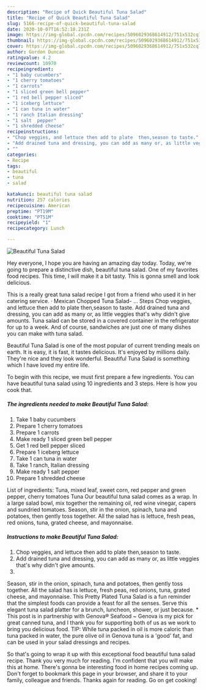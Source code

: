 ```yaml
---
description: "Recipe of Quick Beautiful Tuna Salad"
title: "Recipe of Quick Beautiful Tuna Salad"
slug: 5166-recipe-of-quick-beautiful-tuna-salad
date: 2020-10-07T16:52:18.231Z
image: https://img-global.cpcdn.com/recipes/5096029368614912/751x532cq70/beautiful-tuna-salad-recipe-main-photo.jpg
thumbnail: https://img-global.cpcdn.com/recipes/5096029368614912/751x532cq70/beautiful-tuna-salad-recipe-main-photo.jpg
cover: https://img-global.cpcdn.com/recipes/5096029368614912/751x532cq70/beautiful-tuna-salad-recipe-main-photo.jpg
author: Gordon Duncan
ratingvalue: 4.2
reviewcount: 10970
recipeingredient:
- "1 baby cucumbers"
- "1 cherry tomatoes"
- "1 carrots"
- "1 sliced green bell pepper"
- "1 red bell pepper sliced"
- "1 iceberg lettuce"
- "1 can tuna in water"
- "1 ranch Italian dressing"
- "1 salt  pepper"
- "1 shredded cheese"
recipeinstructions:
- "Chop veggies, and lettuce then add to plate  then,season to taste."
- "Add drained tuna and dressing, you can add as many or, as little veggies that&#39;s why didn&#39;t give amounts."
- ""
categories:
- Recipe
tags:
- beautiful
- tuna
- salad

katakunci: beautiful tuna salad 
nutrition: 257 calories
recipecuisine: American
preptime: "PT19M"
cooktime: "PT51M"
recipeyield: "1"
recipecategory: Lunch

---
```



![Beautiful Tuna Salad](https://img-global.cpcdn.com/recipes/5096029368614912/751x532cq70/beautiful-tuna-salad-recipe-main-photo.jpg)

Hey everyone, I hope you are having an amazing day today. Today, we're going to prepare a distinctive dish, beautiful tuna salad. One of my favorites food recipes. This time, I will make it a bit tasty. This is gonna smell and look delicious.

This is a really great tuna salad recipe I got from a friend who used it in her catering service. · Mexican Chopped Tuna Salad- … Steps Chop veggies, and lettuce then add to plate then,season to taste. Add drained tuna and dressing, you can add as many or, as little veggies that&#39;s why didn&#39;t give amounts. Tuna salad can be stored in a covered container in the refrigerator for up to a week. And of course, sandwiches are just one of many dishes you can make with tuna salad.

Beautiful Tuna Salad is one of the most popular of current trending meals on earth. It is easy, it is fast, it tastes delicious. It's enjoyed by millions daily. They're nice and they look wonderful. Beautiful Tuna Salad is something which I have loved my entire life.


To begin with this recipe, we must first prepare a few ingredients. You can have beautiful tuna salad using 10 ingredients and 3 steps. Here is how you cook that.

<!--inarticleads1-->

##### The ingredients needed to make Beautiful Tuna Salad:

1. Take 1 baby cucumbers
1. Prepare 1 cherry tomatoes
1. Prepare 1 carrots
1. Make ready 1 sliced green bell pepper
1. Get 1 red bell pepper sliced
1. Prepare 1 iceberg lettuce
1. Take 1 can tuna in water
1. Take 1 ranch, Italian dressing
1. Make ready 1 salt  pepper
1. Prepare 1 shredded cheese


List of ingredients: Tuna, mixed leaf, sweet corn, red pepper and green pepper, cherry tomatoes Tuna Our beautiful tuna salad comes as a wrap. In a large salad bowl, mix together the remaining oil, red wine vinegar, capers and sundried tomatoes. Season, stir in the onion, spinach, tuna and potatoes, then gently toss together. All the salad has is lettuce, fresh peas, red onions, tuna, grated cheese, and mayonnaise. 

<!--inarticleads2-->

##### Instructions to make Beautiful Tuna Salad:

1. Chop veggies, and lettuce then add to plate  then,season to taste.
1. Add drained tuna and dressing, you can add as many or, as little veggies that&#39;s why didn&#39;t give amounts.
1. 


Season, stir in the onion, spinach, tuna and potatoes, then gently toss together. All the salad has is lettuce, fresh peas, red onions, tuna, grated cheese, and mayonnaise. This Pretty Plated Tuna Salad is a fun reminder that the simplest foods can provide a feast for all the senses. Serve this elegant tuna salad platter for a brunch, luncheon, shower, or just because. * This post is in partnership with Genova® Seafood ~ Genova is my pick for great canned tuna, and I thank you for supporting both of us as we work to bring you delicious food. TIP: While tuna packed in oil is more caloric than tuna packed in water, the pure olive oil in Genova tuna is a &#39;good&#39; fat, and can be used in your salad dressings and recipes. 

So that's going to wrap it up with this exceptional food beautiful tuna salad recipe. Thank you very much for reading. I'm confident that you will make this at home. There's gonna be interesting food in home recipes coming up. Don't forget to bookmark this page in your browser, and share it to your family, colleague and friends. Thanks again for reading. Go on get cooking!
